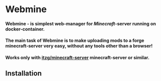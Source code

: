 # Webmine
#### Webmine - is simplest web-manager for _Minecraft_-server running on docker-container.
#### The main task of Webmine is to make uploading mods to a forge minecraft-server very easy, without any tools other than a browser!

#### Works only with [itzg/minecraft-server](https://hub.docker.com/r/itzg/minecraft-server) minecraft-server or similar.

## Installation
